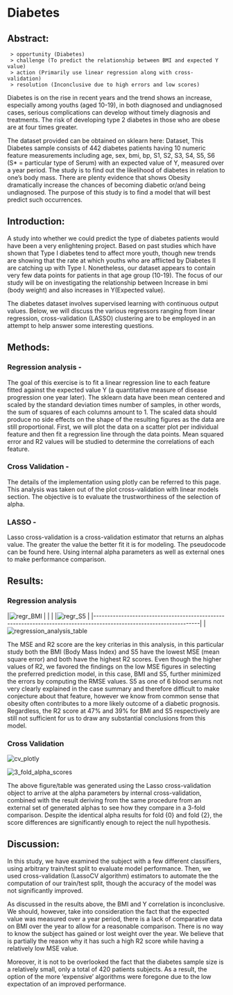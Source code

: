 # Diabetes

## Abstract:

     > opportunity (Diabetes)
     > challenge (To predict the relationship between BMI and expected Y value)
     > action (Primarily use linear regression along with cross-validation)
     > resolution (Inconclusive due to high errors and low scores)

   Diabetes is on the rise in recent years and the trend shows an increase, especially among youths (aged 10-19), in both diagnosed and undiagnosed cases, serious complications can develop without timely diagnosis and treatments. The risk of developing type 2 diabetes in those who are obese are at four times greater.  
 
   The dataset provided can be obtained on sklearn here: Dataset, This Diabetes sample consists of 442 diabetes patients having 10 numeric feature measurements including age, sex, bmi, bp, S1, S2, S3, S4, S5, S6 (S* = particular type of Serum) with an expected value of Y, measured over a year period. The study is to find out the likelihood of diabetes in relation to one’s body mass. There are plenty evidence that shows Obesity dramatically increase the chances of becoming diabetic or/and being undiagnosed. The purpose of this study is to find a model that will best predict such occurrences.  

## Introduction:

   A study into whether we could predict the type of diabetes patients would have been a very enlightening project. Based on past studies which have shown that Type I diabetes tend to affect more youth, though new trends are showing that the rate at which youths who are afflicted by Diabetes II are catching up with Type I. Nonetheless, our dataset appears to contain very few data points for patients in that age group (10-19). The focus of our study will be on investigating the relationship between Increase in bmi (body weight) and also increases in Y(Expected value).

   The diabetes dataset involves supervised learning with continuous output values. Below, we will discuss the various regressors ranging from linear regression, cross-validation (LASSO) clustering are to be employed in an attempt to help answer some interesting questions.   


## Methods:

### Regression analysis - 

   The goal of this exercise is to fit a linear regression line to each feature fitted against the expected value Y (a quantitative measure of disease progression one year later). The sklearn data have been mean centered and scaled by the standard deviation times number of samples, in other words, the sum of squares of each columns amount to 1. The scaled data should produce no side effects on the shape of the resulting figures as the data are still proportional. First, we will plot the data on a scatter plot per individual feature and then fit a regression line through the data points. Mean squared error and R2 values will be studied to determine the correlations of each feature.    

### Cross Validation - 

   The details of the implementation using plotly can be referred to this page. This analysis was taken out of the plot cross-validation with linear models section. The objective is to evaluate the trustworthiness of the selection of alpha. 

### LASSO - 

   Lasso cross-validation is a cross-validation estimator that returns an alphas value. The greater the value the better fit it is for modeling. The pseudocode can be found here. Using internal alpha parameters as well as external ones to make performance comparison.  


## Results:


### Regression analysis

|![regr_BMI](https://user-images.githubusercontent.com/42139196/55275748-f8084200-52c0-11e9-8db7-f36d8f04a76f.png)   | 
|                                                                                                                    |
|![regr_S5](https://user-images.githubusercontent.com/42139196/55275752-140be380-52c1-11e9-8ea4-df40cb91de31.png)    | 
|--------------------------------------------------------------------------------------------------------------------|
|   ![regression_analysis_table](https://user-images.githubusercontent.com/42139196/55275820-41a55c80-52c2-11e9-97f6-e4f2ec7c58fc.png)

   The MSE and R2 score are the key criterias in this analysis, in this particular study both the BMI (Body Mass Index) and S5 have the lowest MSE (mean square error) and both have the highest R2 scores. Even though the higher values of R2, we favored the findings on the low MSE figures in selecting the preferred prediction model, in this case, BMI and S5, further minimized the errors by computing the RMSE values. S5 as one of 6 blood serums not very clearly explained in the case summary and therefore difficult to make conjecture about that feature, however we know from common sense that obesity often contributes to a more likely outcome of a diabetic prognosis. Regardless, the R2 score at 47% and 39% for BMI and S5 respectively are still not sufficient for us to draw any substantial conclusions from this model.   


### Cross Validation

![cv_plotly](https://user-images.githubusercontent.com/42139196/55275727-90ea8d80-52c0-11e9-894b-e7222f9f4f9e.png)

![3_fold_alpha_scores](https://user-images.githubusercontent.com/42139196/55275838-86c98e80-52c2-11e9-87bc-ac6667cde654.png)

   The above figure/table was generated using the Lasso cross-validation object to arrive at the alpha parameters by internal cross-validation, combined with the result deriving from the same procedure from an external set of generated alphas to see how they compare in a 3-fold comparison. Despite the identical alpha results for fold {0} and fold {2}, the score differences are significantly enough to reject the null hypothesis.    


## Discussion:

   In this study, we have examined the subject with a few different classifiers, using arbitrary train/test split to evaluate model performance. Then, we used cross-validation (LassoCV algorithm) estimators to automate the the computation of our train/test split, though the accuracy of the model was not significantly improved. 
   
   As discussed in the results above, the BMI and Y correlation is inconclusive. We should, however, take into consideration the fact that the expected value was measured over a year period, there is a lack of comparative data on BMI over the year to allow for a reasonable comparison. There is no way to know the subject has gained or lost weight over the year. We believe that is partially the reason why it has such a high R2 score while having a relatively low MSE value.  
   
   Moreover, it is not to be overlooked the fact that the diabetes sample size is a relatively small, only a total of 420 patients subjects. As a result, the option of the more ‘expensive’ algorithms were foregone due to the low expectation of an improved performance. 



